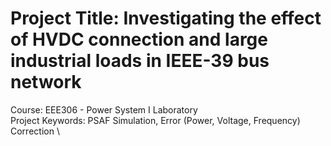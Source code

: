# Project Title: Investigating the effect of HVDC connection and large industrial loads in IEEE-39 bus network
Course: EEE306 - Power System I Laboratory \
Project Keywords: PSAF Simulation, Error (Power, Voltage, Frequency) Correction \
